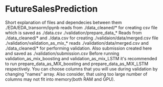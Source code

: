 # FutureSalesPrediction
Short explanation of files and dependecies between them
./EDA/EDA_transorm/ipynb reads from ./data_cleaned/* for creating csv file which is saved as ./data.csv
./validation/prepare_data_*  Reads from ./data_cleaned/* and ./data.csv for creating ./validaion/data/merged.csv file
./validation/validation_as_mix_* reads ./validation/data/merged.csv and ./data_cleaned/* for performing validation. Also submission created here and saved as ./validation/submission.csv
Before running validation_as_mix_boosting and validation_as_mix_LSTM  it's recommended to run prepare_data_as_MIX_boosting and prepare_data_as_MIX_LSTM respectively. You can choose columns that you will use during validation by changing "names" array. Also consider, that using too large number of columns may not fit into memory(both RAM and GPU).
 
 

